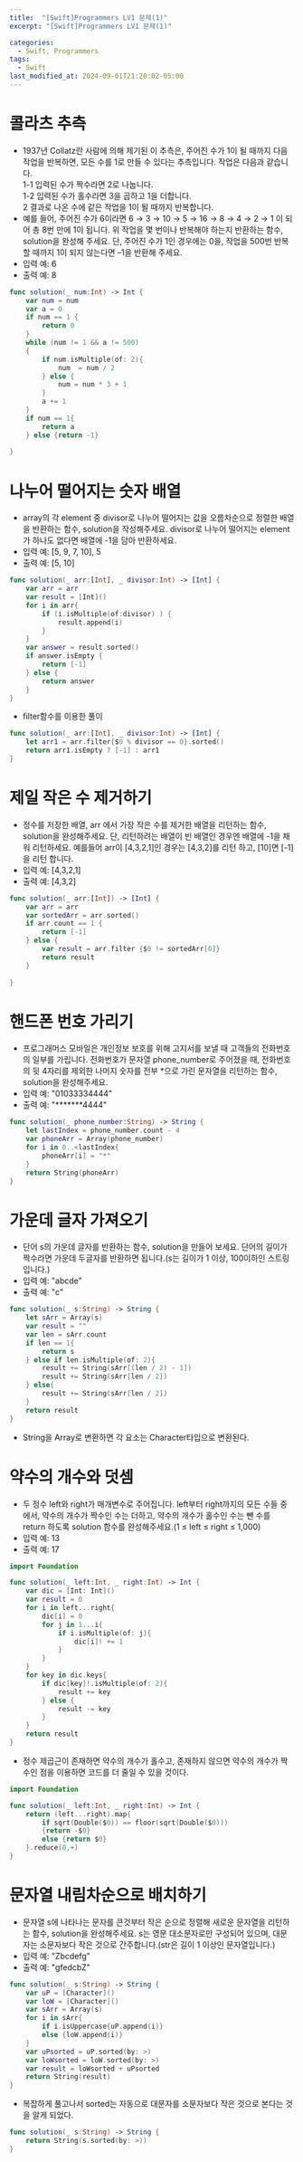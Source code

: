 ```yaml
---
title:  "[Swift]Programmers LV1 문제(1)"
excerpt: "[Swift]Programmers LV1 문제(1)"

categories:
  - Swift, Programmers
tags:
  - Swift
last_modified_at: 2024-09-01T21:20:02-05:00
---
```


# 콜라츠 추측
- 1937년 Collatz란 사람에 의해 제기된 이 추측은, 주어진 수가 1이 될 때까지 다음 작업을 반복하면, 모든 수를 1로 만들 수 있다는 추측입니다. 작업은 다음과 같습니다.<br>
1-1 입력된 수가 짝수라면 2로 나눕니다. <br>
1-2 입력된 수가 홀수라면 3을 곱하고 1을 더합니다. <br>
2 결과로 나온 수에 같은 작업을 1이 될 때까지 반복합니다. <br>
- 예를 들어, 주어진 수가 6이라면 6 → 3 → 10 → 5 → 16 → 8 → 4 → 2 → 1 이 되어 총 8번 만에 1이 됩니다. 위 작업을 몇 번이나 반복해야 하는지 반환하는 함수, solution을 완성해 주세요. 단, 주어진 수가 1인 경우에는 0을, 작업을 500번 반복할 때까지 1이 되지 않는다면 –1을 반환해 주세요.
- 입력 예: 6
- 출력 예: 8<br>

```swift
func solution(_ num:Int) -> Int {
    var num = num
    var a = 0
    if num == 1 {
        return 0
    }
    while (num != 1 && a != 500)
    {
        if num.isMultiple(of: 2){
            num  = num / 2
        } else {
            num = num * 3 + 1
        }
        a += 1
    } 
    if num == 1{
        return a
    } else {return -1}
    
}
```

# 나누어 떨어지는 숫자 배열
- array의 각 element 중 divisor로 나누어 떨어지는 값을 오름차순으로 정렬한 배열을 반환하는 함수, solution을 작성해주세요. divisor로 나누어 떨어지는 element가 하나도 없다면 배열에 -1을 담아 반환하세요.
- 입력 예: [5, 9, 7, 10], 5
- 출력 예: [5, 10]<br>

```swift
func solution(_ arr:[Int], _ divisor:Int) -> [Int] {
    var arr = arr
    var result = [Int]()
    for i in arr{
        if (i.isMultiple(of:divisor) ) {
            result.append(i)
        }
    }
    var answer = result.sorted()
    if answer.isEmpty {
        return [-1]
    } else {
        return answer
    }
}
```
- filter함수를 이용한 풀이<br>

```swift
func solution(_ arr:[Int], _ divisor:Int) -> [Int] {
    let arr1 = arr.filter{$0 % divisor == 0}.sorted()
    return arr1.isEmpty ? [-1] : arr1
}
```

# 제일 작은 수 제거하기
- 정수를 저장한 배열, arr 에서 가장 작은 수를 제거한 배열을 리턴하는 함수, solution을 완성해주세요. 단, 리턴하려는 배열이 빈 배열인 경우엔 배열에 -1을 채워 리턴하세요. 예를들어 arr이 [4,3,2,1]인 경우는 [4,3,2]를 리턴 하고, [10]면 [-1]을 리턴 합니다.
- 입력 예: [4,3,2,1]
- 출력 예: [4,3,2]<br>

```swift
func solution(_ arr:[Int]) -> [Int] {
    var arr = arr
    var sortedArr = arr.sorted()
    if arr.count == 1 {
        return [-1]
    } else {
        var result = arr.filter {$0 != sortedArr[0]}
        return result
    }
    
}
```

# 핸드폰 번호 가리기
- 프로그래머스 모바일은 개인정보 보호를 위해 고지서를 보낼 때 고객들의 전화번호의 일부를 가립니다.
전화번호가 문자열 phone_number로 주어졌을 때, 전화번호의 뒷 4자리를 제외한 나머지 숫자를 전부 *으로 가린 문자열을 리턴하는 함수, solution을 완성해주세요.
- 입력 예: "01033334444"
- 출력 예: "*******4444"<br>

```swift
func solution(_ phone_number:String) -> String {
    let lastIndex = phone_number.count - 4
    var phoneArr = Array(phone_number)
    for i in 0..<lastIndex{
        phoneArr[i] = "*"
    }
    return String(phoneArr)
}
```

# 가운데 글자 가져오기
- 단어 s의 가운데 글자를 반환하는 함수, solution을 만들어 보세요. 단어의 길이가 짝수라면 가운데 두글자를 반환하면 됩니다.(s는 길이가 1 이상, 100이하인 스트링입니다.)
- 입력 예: "abcde"
- 출력 예: "c"<br>

```swift
func solution(_ s:String) -> String {
    let sArr = Array(s)
    var result = ""
    var len = sArr.count
    if len == 1{
        return s
    } else if len.isMultiple(of: 2){
        result += String(sArr[(len / 2) - 1])
        result += String(sArr[len / 2])
    } else{
        result += String(sArr[len / 2])
    }
    return result
}
```
- String을 Array로 변환하면 각 요소는 Character타입으로 변환된다.

# 약수의 개수와 덧셈
- 두 정수 left와 right가 매개변수로 주어집니다. left부터 right까지의 모든 수들 중에서, 약수의 개수가 짝수인 수는 더하고, 약수의 개수가 홀수인 수는 뺀 수를 return 하도록 solution 함수를 완성해주세요.(1 ≤ left ≤ right ≤ 1,000)
- 입력 예: 13
- 출력 예: 17<br>

```swift
import Foundation

func solution(_ left:Int, _ right:Int) -> Int {
    var dic = [Int: Int]()
    var result = 0
    for i in left...right{
        dic[i] = 0
        for j in 1...i{
            if i.isMultiple(of: j){
                dic[i]! += 1
            }
        }
    }
    for key in dic.keys{
        if dic[key]!.isMultiple(of: 2){
            result += key
        } else {
            result -= key
        }
    }
    return result
}
```
- 정수 제곱근이 존재하면 약수의 개수가 홀수고, 존재하지 않으면 약수의 개수가 짝수인 점을 이용하면 코드를 더 줄일 수 있을 것이다.<br>

```swift
import Foundation

func solution(_ left:Int, _ right:Int) -> Int {
    return (left...right).map{
        if sqrt(Double($0)) == floor(sqrt(Double($0)))
        {return -$0} 
        else {return $0}
    }.reduce(0,+)
}
```
# 문자열 내림차순으로 배치하기
- 문자열 s에 나타나는 문자를 큰것부터 작은 순으로 정렬해 새로운 문자열을 리턴하는 함수, solution을 완성해주세요. s는 영문 대소문자로만 구성되어 있으며, 대문자는 소문자보다 작은 것으로 간주합니다.(str은 길이 1 이상인 문자열입니다.)
- 입력 예: "Zbcdefg"
- 출력 예: "gfedcbZ"<br>

```swift
func solution(_ s:String) -> String {
    var uP = [Character]()
    var loW = [Character]()
    var sArr = Array(s)
    for i in sArr{
        if i.isUppercase{uP.append(i)}
        else {loW.append(i)}
    }
    var uPsorted = uP.sorted(by: >)
    var loWsorted = loW.sorted(by: >)
    var result = loWsorted + uPsorted
    return String(result)
}
```
- 복잡하게 풀고나서 sorted는 자동으로 대문자를 소문자보다 작은 것으로 본다는 것을 알게 되었다.<br>

```swift
func solution(_ s:String) -> String {
    return String(s.sorted(by: >))
}
```
